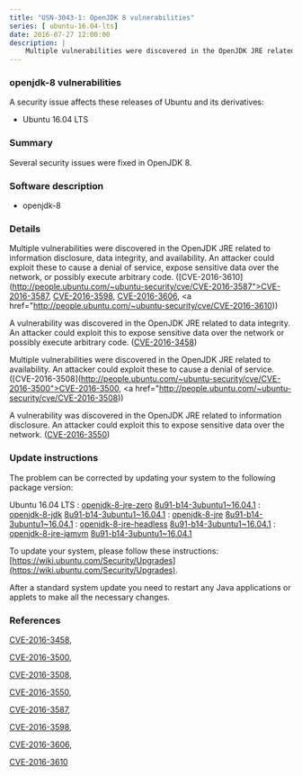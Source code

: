 ```yaml
---
title: "USN-3043-1: OpenJDK 8 vulnerabilities"
series: [ ubuntu-16.04-lts]
date: 2016-07-27 12:00:00
description: |
    Multiple vulnerabilities were discovered in the OpenJDK JRE related to information disclosure, data integrity, and availability. An attacker could exploit these to cause a denial of service, expose sensitive data over the network, or possibly execute arbitrary code. ([CVE-2016-3610](http://people.ubuntu.com/~ubuntu-security/cve/CVE-2016-3587">CVE-2016-3587</a>, <a href="http://people.ubuntu.com/~ubuntu-security/cve/CVE-2016-3598">CVE-2016-3598</a>, <a href="http://people.ubuntu.com/~ubuntu-security/cve/CVE-2016-3606">CVE-2016-3606</a>, <a href="http://people.ubuntu.com/~ubuntu-security/cve/CVE-2016-3610))
--- 
```

 
### openjdk-8 vulnerabilities

A security issue affects these releases of Ubuntu and its derivatives:

* Ubuntu 16.04 LTS

### Summary

Several security issues were fixed in OpenJDK 8. 

### Software description

* openjdk-8 

### Details

Multiple vulnerabilities were discovered in the OpenJDK JRE related to information disclosure, data integrity, and availability. An attacker could exploit these to cause a denial of service, expose sensitive data over the network, or possibly execute arbitrary code. ([CVE-2016-3610](http://people.ubuntu.com/~ubuntu-security/cve/CVE-2016-3587">CVE-2016-3587</a>, <a href="http://people.ubuntu.com/~ubuntu-security/cve/CVE-2016-3598">CVE-2016-3598</a>, <a href="http://people.ubuntu.com/~ubuntu-security/cve/CVE-2016-3606">CVE-2016-3606</a>, <a href="http://people.ubuntu.com/~ubuntu-security/cve/CVE-2016-3610))

A vulnerability was discovered in the OpenJDK JRE related to data integrity. An attacker could exploit this to expose sensitive data over the network or possibly execute arbitrary code. ([CVE-2016-3458](http://people.ubuntu.com/~ubuntu-security/cve/CVE-2016-3458))

Multiple vulnerabilities were discovered in the OpenJDK JRE related to availability. An attacker could exploit these to cause a denial of service. ([CVE-2016-3508](http://people.ubuntu.com/~ubuntu-security/cve/CVE-2016-3500">CVE-2016-3500</a>, <a href="http://people.ubuntu.com/~ubuntu-security/cve/CVE-2016-3508))

A vulnerability was discovered in the OpenJDK JRE related to information disclosure. An attacker could exploit this to expose sensitive data over the network. ([CVE-2016-3550](http://people.ubuntu.com/~ubuntu-security/cve/CVE-2016-3550)) 

### Update instructions

The problem can be corrected by updating your system to the following package version:

Ubuntu 16.04 LTS
 : [openjdk-8-jre-zero](https://launchpad.net/ubuntu/+source/openjdk-8) <span> [8u91-b14-3ubuntu1~16.04.1](https://launchpad.net/ubuntu/+source/openjdk-8/8u91-b14-3ubuntu1~16.04.1) </span> 
 : [openjdk-8-jdk](https://launchpad.net/ubuntu/+source/openjdk-8) <span> [8u91-b14-3ubuntu1~16.04.1](https://launchpad.net/ubuntu/+source/openjdk-8/8u91-b14-3ubuntu1~16.04.1) </span> 
 : [openjdk-8-jre](https://launchpad.net/ubuntu/+source/openjdk-8) <span> [8u91-b14-3ubuntu1~16.04.1](https://launchpad.net/ubuntu/+source/openjdk-8/8u91-b14-3ubuntu1~16.04.1) </span> 
 : [openjdk-8-jre-headless](https://launchpad.net/ubuntu/+source/openjdk-8) <span> [8u91-b14-3ubuntu1~16.04.1](https://launchpad.net/ubuntu/+source/openjdk-8/8u91-b14-3ubuntu1~16.04.1) </span> 
 : [openjdk-8-jre-jamvm](https://launchpad.net/ubuntu/+source/openjdk-8) <span> [8u91-b14-3ubuntu1~16.04.1](https://launchpad.net/ubuntu/+source/openjdk-8/8u91-b14-3ubuntu1~16.04.1) </span> 

To update your system, please follow these instructions: [https://wiki.ubuntu.com/Security/Upgrades](https://wiki.ubuntu.com/Security/Upgrades).

After a standard system update you need to restart any Java applications or applets to make all the necessary changes. 

### References

 [CVE-2016-3458](http://people.ubuntu.com/~ubuntu-security/cve/CVE-2016-3458), 

 [CVE-2016-3500](http://people.ubuntu.com/~ubuntu-security/cve/CVE-2016-3500), 

 [CVE-2016-3508](http://people.ubuntu.com/~ubuntu-security/cve/CVE-2016-3508), 

 [CVE-2016-3550](http://people.ubuntu.com/~ubuntu-security/cve/CVE-2016-3550), 

 [CVE-2016-3587](http://people.ubuntu.com/~ubuntu-security/cve/CVE-2016-3587), 

 [CVE-2016-3598](http://people.ubuntu.com/~ubuntu-security/cve/CVE-2016-3598), 

 [CVE-2016-3606](http://people.ubuntu.com/~ubuntu-security/cve/CVE-2016-3606), 

 [CVE-2016-3610](http://people.ubuntu.com/~ubuntu-security/cve/CVE-2016-3610)
 
